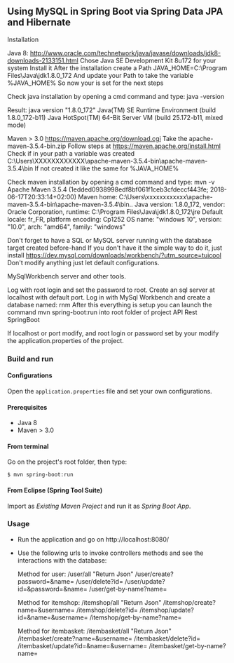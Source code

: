 ## Using MySQL in Spring Boot via Spring Data JPA and Hibernate

Installation

Java 8: 
http://www.oracle.com/technetwork/java/javase/downloads/jdk8-downloads-2133151.html
Chose Java SE Development Kit 8u172 for your system
Install it
After the installation create a Path JAVA_HOME=C:\Program Files\Java\jdk1.8.0_172
And update your Path to take the variable %JAVA_HOME%
So now your is set for the next steps

Check java installation by opening a cmd command and type: java -version

Result:
java version "1.8.0_172"
Java(TM) SE Runtime Environment (build 1.8.0_172-b11)
Java HotSpot(TM) 64-Bit Server VM (build 25.172-b11, mixed mode)

Maven > 3.0
https://maven.apache.org/download.cgi Take the apache-maven-3.5.4-bin.zip
Follow steps at https://maven.apache.org/install.html
Check if in your path a variable was created C:\Users\XXXXXXXXXXXX\apache-maven-3.5.4-bin\apache-maven-3.5.4\bin
If not created it like the same for %JAVA_HOME%

Check maven installation by opening a cmd command and type: mvn -v
Apache Maven 3.5.4 (1edded0938998edf8bf061f1ceb3cfdeccf443fe; 2018-06-17T20:33:14+02:00)
Maven home: C:\Users\xxxxxxxxxxxx\apache-maven-3.5.4-bin\apache-maven-3.5.4\bin\..
Java version: 1.8.0_172, vendor: Oracle Corporation, runtime: C:\Program Files\Java\jdk1.8.0_172\jre
Default locale: fr_FR, platform encoding: Cp1252
OS name: "windows 10", version: "10.0", arch: "amd64", family: "windows"

Don't forget to have a SQL or MySQL server running with the database target created before-hand
If you don't have it the simple way to do it, just install https://dev.mysql.com/downloads/workbench/?utm_source=tuicool
Don't modify anything just let default configurations.

MySqlWorkbench server and other tools.

Log with root login and set the password to root.
Create an sql server at localhost with default port. Log in with MySql Workbench and create a database named: rnm
After this everything is setup you can launch the command mvn spring-boot:run into root folder of project API Rest SpringBoot

If localhost or port modify, and root login or password set by your modify the application.properties of the project.

### Build and run

#### Configurations

Open the `application.properties` file and set your own configurations.

#### Prerequisites

- Java 8
- Maven > 3.0

#### From terminal

Go on the project's root folder, then type:

    $ mvn spring-boot:run

#### From Eclipse (Spring Tool Suite)

Import as *Existing Maven Project* and run it as *Spring Boot App*.


### Usage

- Run the application and go on http://localhost:8080/
- Use the following urls to invoke controllers methods and see the interactions
  with the database:
  
	Method for user:
	/user/all 														"Return Json"
	/user/create?password=<password>&name=<name>
	/user/delete?id=<id>
	/user/update?id=<id>&password=<password>&name=<name>
	/user/get-by-name?name=<name>
	
	
	Method for itemshop:
	/itemshop/all														"Return Json"
	/itemshop/create?name=<name>&username=<username>
	/itemshop/delete?id=<id>
	/itemshop/update?id=<id>&name=<name>&username=<username>
	/itemshop/get-by-name?name=<name>
	
	
	
	Method for itembasket:
	/itembasket/all 														"Return Json"
	/itembasket/create?name=<name>&username=<username>
	/itembasket/delete?id=<id>
	/itembasket/update?id=<id>&name=<name>&username=<username>
	/itembasket/get-by-name?name=<name>